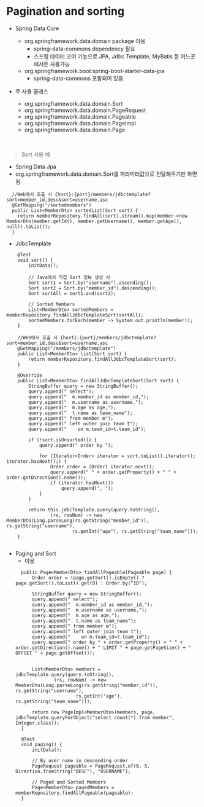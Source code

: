 # Pagination and sorting 

- Spring Data Core
  - org.springframework.data.domain package 이용
    - spring-data-commons dependency 필요
    - 스프링 데이터 코어 기능으로 JPA, Jdbc Template, MyBatis 등 어느곳에서든 사용가능 
  - org.springframework.boot:spring-boot-starter-data-jpa 
    - spring-data-commons 포함되어 있음
    
- 주 사용 클래스
  - org.springframework.data.domain.Sort
  - org.springframework.data.domain.PageRequest
  - org.springframework.data.domain.Pageable
  - org.springframework.data.domain.PageImpl
  - org.springframework.data.domain.Page

<br>


> Sort 사용 예
  - Spring Data Jpa
  - org.springframework.data.domain.Sort를 파라미터값으로 전달해주기만 하면 됨
  
  ```
    //Web에서 호출 시 {host}:{port}/members/jdbctemplate?sort=member_id,desc&sort=username,asc
    @GetMapping("/sortedmembers")
    public List<MemberDto> sortedList(Sort sort) {
      return memberRepository.findAll(sort).stream().map(member->new MemberDto(member.getId(), member.getUsername(), member.getAge(), null)).toList();
    }
  ```
  
  - JdbcTemplate 





   
```
	@Test
	void sort() {
		initData();
		
		// Java에서 직접 Sort 정보 생성 시
		Sort sort1 = Sort.by("username").ascending();
		Sort sort2 = Sort.by("member_id").descending();
		Sort sortAll = sort1.and(sort2);
	    
	    // Sorted Members
	    List<MemberDto> sortedMembers = memberRepository.findAllJdbcTemplateSort(sortAll);
	    sortedMembers.forEach(member -> System.out.println(member));
	}
	
	//Web에서 호출 시 {host}:{port}/members/jdbctemplate?sort=member_id,desc&sort=username,asc
	@GetMapping("/members/jdbctemplate")
	public List<MemberDto> list(Sort sort) {
		return memberRepository.findAllJdbcTemplateSort(sort);
	}
	
	@Override
	public List<MemberDto> findAllJdbcTemplateSort(Sort sort) {
		StringBuffer query = new StringBuffer();
		query.append(" select");
		query.append("  m.member_id as member_id,");
		query.append("  m.username as username,");
		query.append("  m.age as age,");
		query.append("  t.name as team_name");
		query.append(" from member m");
		query.append(" left outer join team t");
		query.append("    on m.team_id=t.team_id");

		if (!sort.isUnsorted()) {
			query.append(" order by ");

			for (Iterator<Order> iterator = sort.toList().iterator(); iterator.hasNext();) {
				Order order = (Order) iterator.next();
				query.append(" " + order.getProperty() + " " + order.getDirection().name());
				if (iterator.hasNext())
					query.append(", ");
			}
		}

		return this.jdbcTemplate.query(query.toString(),
				(rs, rowNum) -> new MemberDto(Long.parseLong(rs.getString("member_id")), rs.getString("username"),
						rs.getInt("age"), rs.getString("team_name")));
	}
	
```
- Paging and Sort
  -  이용
  ```
	public Page<MemberDto> findAllPageable(Pageable page) {
		Order order = !page.getSort().isEmpty() ? page.getSort().toList().get(0) : Order.by("ID");
		
		StringBuffer query = new StringBuffer();
		query.append(" select");
		query.append("  m.member_id as member_id,");
		query.append("  m.username as username,");
		query.append("  m.age as age,");
		query.append("  t.name as team_name");
		query.append(" from member m");
		query.append(" left outer join team t");
		query.append("    on m.team_id=t.team_id");
		query.append(" order by " + order.getProperty() + " " + order.getDirection().name() + " LIMIT " + page.getPageSize() + " OFFSET " + page.getOffset());
		
		
		List<MemberDto> members = jdbcTemplate.query(query.toString(),
				(rs, rowNum) -> new MemberDto(Long.parseLong(rs.getString("member_id")), rs.getString("username"),
						rs.getInt("age"), rs.getString("team_name")));
		
	    return new PageImpl<MemberDto>(members, page, jdbcTemplate.queryForObject("select count(*) from member", Integer.class));
	}
	
	@Test
	void paging() {
		initData();
		
		// By user name in descending order
	    PageRequest pageable = PageRequest.of(0, 5, Direction.fromString("DESC"), "USERNAME");
	    
	    // Paged and Sorted Members
	    Page<MemberDto> pagedMembers = memberRepository.findAllPageable(pageable);
	}
  ```


<br>


